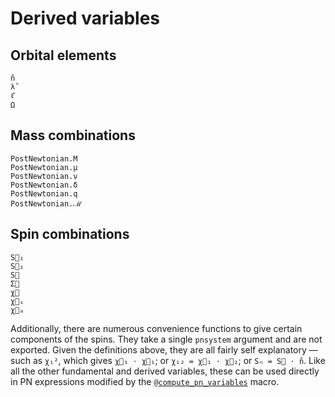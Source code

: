 # Derived variables

## Orbital elements

```@docs
n̂
λ̂
ℓ̂
Ω
```

## Mass combinations

```@docs
PostNewtonian.M
PostNewtonian.μ
PostNewtonian.ν
PostNewtonian.δ
PostNewtonian.q
PostNewtonian.ℳ
```

## Spin combinations

```@docs
S⃗₁
S⃗₂
S⃗
Σ⃗
χ⃗
χ⃗ₛ
χ⃗ₐ
```

Additionally, there are numerous convenience functions to give certain
components of the spins.  They take a single `pnsystem` argument and are not
exported.  Given the definitions above, they are all fairly self explanatory —
such as `χ₁²`, which gives `χ⃗₁ ⋅ χ⃗₁`; or `χ₁₂ = χ⃗₁ ⋅ χ⃗₂`; or `Sₙ = S⃗ ⋅ n̂`.
Like all the other fundamental and derived variables, these can be used directly
in PN expressions modified by the [`@compute_pn_variables`](@ref) macro.
